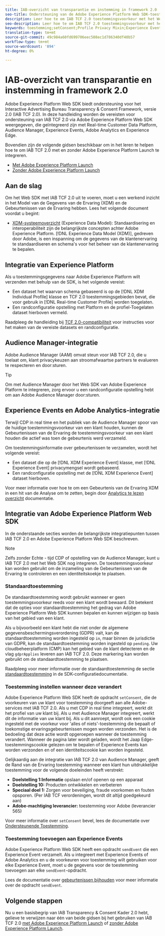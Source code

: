 ```yaml
---
title: IAB-overzicht van transparantie en instemming in framework 2.0
seo-title: Ondersteuning van de Adobe Experience Platform Web SDK-toestemmingsvoorkeuren van het Interactive Advertising Bureau Transparency & Consent Framework 2.0
description: Leer hoe te om IAB TCF 2.0 toestemmingsvoorkeur met het Web SDK van het Experience Platform te steunen
seo-description: Leer hoe te om IAB TCF 2.0 toestemmingsvoorkeur met het Web SDK van het Experience Platform te steunen
keywords: toestemming;setConsent;Profile Privacy Mixin;Experience Event Privacy Mixin;Privacy Mixin;IAB TCF 2.0;Real-time CDP;Real-time Customer Data Profile
translation-type: tm+mt
source-git-commit: 49c984a60fd699706eec508ec1d786340df40b57
workflow-type: tm+mt
source-wordcount: '894'
ht-degree: 0%

---
```



# IAB-overzicht van transparantie en instemming in framework 2.0

Adobe Experience Platform Web SDK biedt ondersteuning voor het Interactive Advertising Bureau Transparency &amp; Consent Framework, versie 2.0 (IAB TCF 2.0). In deze handleiding worden de vereisten voor ondersteuning van IAB TCF 2.0 via Adobe Experience Platform Web SDK weergegeven, die geïntegreerd zijn met Real-time Customer Data Platform, Audience Manager, Experience Events, Adobe Analytics en Experience Edge.

Bovendien zijn de volgende gidsen beschikbaar om in het leren te helpen hoe te om IAB TCF 2.0 met en zonder Adobe Experience Platform Launch te integreren.

- [Met Adobe Experience Platform Launch](./with-launch.md)
- [Zonder Adobe Experience Platform Launch](./without-launch.md)

## Aan de slag

Om het Web SDK met IAB TCF 2.0 uit te voeren, moet u een werkend inzicht in het Model van de Gegevens van de Ervaring (XDM) en de Gebeurtenissen van de Ervaring hebben. Lees het volgende document voordat u begint:

- [XDM-systeemoverzicht](../../../xdm/home.md) (Experience Data Model): Standaardisering en interoperabiliteit zijn de belangrijkste concepten achter Adobe Experience Platform. [!DNL Experience Data Model (XDM)], gedreven door Adobe, is een inspanning om de gegevens van de klantenervaring te standaardiseren en schema&#39;s voor het beheer van de klantenervaring te bepalen.

## Integratie van Experience Platform

Als u toestemmingsgegevens naar Adobe Experience Platform wilt verzenden met behulp van de SDK, is het volgende vereist:

- Een dataset het waarvan schema gebaseerd is op de [!DNL XDM Individual Profile] klasse en TCF 2.0 toestemmingsgebieden bevat, die voor gebruik in [!DNL Real-time Customer Profile] worden toegelaten.
- Een randconfiguratie opstelling met Platform en de profiel-Toegelaten dataset hierboven vermeld.

Raadpleeg de handleiding bij [TCF 2.0-compatibiliteit](../../../landing/governance-privacy-security/consent/iab/overview.md) voor instructies voor het maken van de vereiste datasets en randconfiguratie.

## Audience Manager-integratie

Adobe Audience Manager (AAM) omvat steun voor IAB TCF 2.0, die u toelaat om, klant privacykeuzen aan stroomafwaartse partners te evalueren te respecteren en door:sturen. <!--For more information, read the documentation on [Sending Data to Audience Manager](../audience-manager/audience-manager-overview.md).-->

>[!TIP]
>
>Om met Audience Manager door het Web SDK van Adobe Experience Platform te integreren, zorg ervoor u een randconfiguratie opstelling hebt om aan Adobe Audience Manager door:sturen.

## Experience Events en Adobe Analytics-integratie

Terwijl CDP in real time en het publiek van de Audience Manager spoor van de huidige toestemmingsvoorkeur van een klant houden, kunnen de Gebeurtenissen van de Ervaring de toestemmingsvoorkeur van een klant houden die actief was toen de gebeurtenis werd verzameld.

Om toestemmingsinformatie over gebeurtenissen te verzamelen, wordt het volgende vereist:

- Een dataset die op de [!DNL XDM Experience Event] klasse, met [!DNL Experience Event] privacymengsel wordt gebaseerd.
- Een randconfiguratie opstelling met de [!DNL XDM Experience Event] dataset hierboven.

Voor meer informatie over hoe te om een Gebeurtenis van de Ervaring XDM in een hit van de Analyse om te zetten, begin door [Analytics te lezen overzicht](../../data-collection/adobe-analytics/analytics-overview.md) documentatie.

## Integratie van Adobe Experience Platform Web SDK

In de onderstaande secties worden de belangrijkste integratiepunten tussen IAB TCF 2.0 en Adobe Experience Platform Web SDK beschreven.

>[!NOTE]
>
>Zelfs zonder Echte - tijd CDP of opstelling van de Audience Manager, kunt u IAB TCF 2.0 met het Web SDK nog integreren. De toestemmingsvoorkeur kan worden gebruikt om de inzameling van de Gebeurtenissen van de Ervaring te controleren en een identiteitskoekje te plaatsen.

### Standaardtoestemming

De standaardtoestemming wordt gebruikt wanneer er geen toestemmingsvoorkeur reeds voor een klant wordt bewaard. Dit betekent dat de opties voor standaardtoestemming het gedrag van Adobe Experience Platform Web SDK kunnen bepalen en kunnen wijzigen op basis van het gebied van een klant.

Als u bijvoorbeeld een klant hebt die niet onder de algemene gegevensbeschermingsverordening (GDPR) valt, kan de standaardtoestemming worden ingesteld op `in`, maar binnen de jurisdictie van GDPR, kan de standaardtoestemming worden ingesteld op `pending`. Uw cloudbeheerplatform (CMP) kan het gebied van de klant detecteren en de vlag `gdprApplies` leveren aan IAB TCF 2.0. Deze markering kan worden gebruikt om de standaardtoestemming te plaatsen.

Raadpleeg voor meer informatie over de standaardtoestemming de sectie [standaardtoestemming](../../fundamentals/configuring-the-sdk.md#default-consent) in de SDK-configuratiedocumentatie.

### Toestemming instellen wanneer deze verandert

Adobe Experience Platform Web SDK heeft de opdracht `setConsent`, die de voorkeuren van uw klant voor toestemming doorgeeft aan alle Adobe-services met IAB TCF 2.0. Als u met CDP in real time integreert, werkt dit het profiel van uw klant bij. Als u met Audience Manager integreert, werkt dit de informatie van uw klant bij. Als u dit aanroept, wordt ook een cookie ingesteld met de voorkeur voor &#39;alles of niets&#39;-toestemming die bepaalt of toekomstige ervaringsgebeurtenissen mogen worden verzonden. Het is de bedoeling dat deze actie wordt opgeroepen wanneer de toestemming verandert. Wanneer de pagina later wordt geladen, wordt het Jaap Edge-toestemmingscookie gelezen om te bepalen of Experience Events kan worden verzonden en of een identiteitscookie kan worden ingesteld.

Gelijkaardig aan de integratie van IAB TCF 2.0 van Audience Manager, geeft de Rand van de Ervaring toestemming wanneer een klant hun uitdrukkelijke toestemming voor de volgende doeleinden heeft verstrekt:

- **Doelstelling 1:Informatie** opslaan en/of openen op een apparaat
- **Doelstelling 10:** Producten ontwikkelen en verbeteren
- **Speciaal doel 1:** Zorgen voor beveiliging, fraude voorkomen en fouten opsporen. (Per IAB TCF verordeningen, wordt dit altijd goedgekeurd aan)
- **Adobe-machtiging leverancier:** toestemming voor Adobe (leverancier 565)

Voor meer informatie over `setConsent` bevel, lees de documentatie over [Ondersteunende Toestemming](../../consent/supporting-consent.md).

### Toestemming toevoegen aan Experience Events

Adobe Experience Platform Web SDK heeft een opdracht `sendEvent` die een Experience Event verzamelt. Als u integreert met Experience Events of Adobe Analytics en u de voorkeuren voor toestemming wilt gebruiken voor elke Experience Event, moet u de gegevens voor de toestemming toevoegen aan elke `sendEvent`-opdracht.

Lees de documentatie over [gebeurtenissen bijhouden](../../fundamentals/tracking-events.md) voor meer informatie over de opdracht `sendEvent`.

## Volgende stappen

Nu u een basisbegrip van IAB Transparency &amp; Consent Kader 2.0 hebt, gelieve te verwijzen naar één van beide gidsen bij het gebruiken van IAB TCF 2.0 [met Adobe Experience Platform Launch](./with-launch.md) of [zonder Adobe Experience Platform Launch](./without-launch.md).
